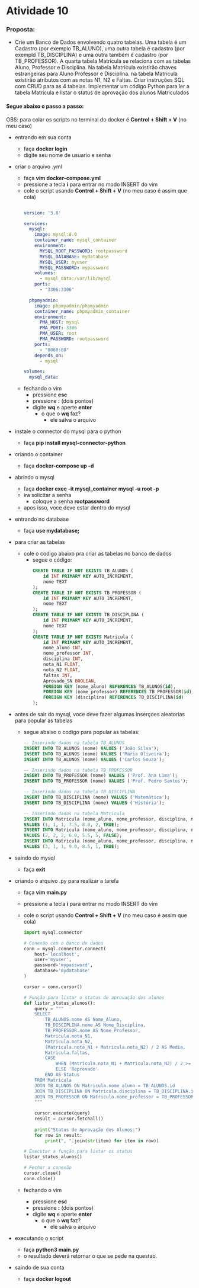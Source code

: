 # Atividade 10

### Proposta: 
- Crie um Banco de Dados envolvendo quatro tabelas. Uma tabela é um Cadastro (por exemplo TB_ALUNO), uma outra tabela é cadastro (por exempld TB_DISCIPLINA) e uma outra também é cadastro (por TB_PROFESSOR). A quarta tabela Matricula se relaciona com as tabelas Aluno, Professor e Disciplina. Na tabela Matricula existirão chaves estrangeiras para Aluno Professor e Disciplina. na tabela Matricula existirão atributos com as notas N1, N2 e Faltas. Criar instruções SQL com CRUD para as 4 tabelas. Implementar um código Python para ler a tabela Matricula e listar o status de aprovação dos alunos Matriculados

#### Segue abaixo o passo a passo:

OBS: para colar os scripts no terminal do docker é **Control + Shift + V** (no meu caso)

- entrando em sua conta
    - faça **docker login**
    - digite seu nome de usuario e senha
- criar o arquivo .yml
  - faça **vim docker-compose.yml**
  - pressione a tecla **i** para entrar no modo INSERT do vim
  - cole o script usando **Control + Shift + V** (no meu caso é assim que cola)
    ~~~yml

    version: '3.8'

    services:
      mysql:
        image: mysql:8.0
        container_name: mysql_container
        environment:
          MYSQL_ROOT_PASSWORD: rootpassword
          MYSQL_DATABASE: mydatabase
          MYSQL_USER: myuser
          MYSQL_PASSWORD: mypassword
        volumes:
          - mysql_data:/var/lib/mysql
        ports:
          - "3306:3306"

      phpmyadmin:
        image: phpmyadmin/phpmyadmin
        container_name: phpmyadmin_container
        environment:
          PMA_HOST: mysql
          PMA_PORT: 3306
          PMA_USER: root
          PMA_PASSWORD: rootpassword
        ports:
          - "8080:80"
        depends_on:
          - mysql

    volumes:
      mysql_data:

    ~~~
  - fechando o vim
    - pressione **esc**
    - pressione **:** (dois pontos)
    - digite **wq** e aperte **enter**
      - o que o **wq** faz?
        - ele salva o arquivo
- instale o connector do mysql para o python
  - faça **pip install mysql-connector-python**
- criando o container
  - faça **docker-compose up -d**
- abrindo o mysql
  - faça **docker exec -it mysql_container mysql -u root -p**
  - ira solicitar a senha
    - coloque a senha **rootpassword**
  - apos isso, voce deve estar dentro do mysql
- entrando no database
  - faça **use mydatabase;**
- para criar as tabelas
  - cole o codigo abaixo pra criar as tabelas no banco de dados
    - segue o código:
      ~~~sql
      CREATE TABLE IF NOT EXISTS TB_ALUNOS (
          id INT PRIMARY KEY AUTO_INCREMENT,
          nome TEXT
      );
      CREATE TABLE IF NOT EXISTS TB_PROFESSOR (
          id INT PRIMARY KEY AUTO_INCREMENT,
          nome TEXT
      );
      CREATE TABLE IF NOT EXISTS TB_DISCIPLINA (
          id INT PRIMARY KEY AUTO_INCREMENT,
          nome TEXT
      );
      CREATE TABLE IF NOT EXISTS Matricula (
          id INT PRIMARY KEY AUTO_INCREMENT,
          nome_aluno INT,
          nome_professor INT,
          disciplina INT,
          nota_N1 FLOAT,
          nota_N2 FLOAT,
          faltas INT,
          Aprovado_SN BOOLEAN,
          FOREIGN KEY (nome_aluno) REFERENCES TB_ALUNOS(id),
          FOREIGN KEY (nome_professor) REFERENCES TB_PROFESSOR(id),
          FOREIGN KEY (disciplina) REFERENCES TB_DISCIPLINA(id)
      );
      ~~~
- antes de sair do mysql, voce deve fazer algumas inserçoes aleatorias para popular as tabelas
  - segue abaixo o codigo para popular as tabelas:
    ~~~sql
    -- Inserindo dados na tabela TB_ALUNOS
    INSERT INTO TB_ALUNOS (nome) VALUES ('João Silva');
    INSERT INTO TB_ALUNOS (nome) VALUES ('Maria Oliveira');
    INSERT INTO TB_ALUNOS (nome) VALUES ('Carlos Souza');

    -- Inserindo dados na tabela TB_PROFESSOR
    INSERT INTO TB_PROFESSOR (nome) VALUES ('Prof. Ana Lima');
    INSERT INTO TB_PROFESSOR (nome) VALUES ('Prof. Pedro Santos');

    -- Inserindo dados na tabela TB_DISCIPLINA
    INSERT INTO TB_DISCIPLINA (nome) VALUES ('Matemática');
    INSERT INTO TB_DISCIPLINA (nome) VALUES ('História');

    -- Inserindo dados na tabela Matricula
    INSERT INTO Matricula (nome_aluno, nome_professor, disciplina, nota_N1, nota_N2, faltas, Aprovado_SN) 
    VALUES (1, 1, 1, 7.5, 8.0, 2, TRUE);
    INSERT INTO Matricula (nome_aluno, nome_professor, disciplina, nota_N1, nota_N2, faltas, Aprovado_SN) 
    VALUES (2, 2, 2, 6.0, 5.5, 5, FALSE);
    INSERT INTO Matricula (nome_aluno, nome_professor, disciplina, nota_N1, nota_N2, faltas, Aprovado_SN) 
    VALUES (3, 1, 1, 9.0, 8.5, 1, TRUE);

    ~~~
- saindo do mysql
  - faça **exit**

- criando o arquivo .py para realizar a tarefa
  - faça **vim main.py**
  - pressione a tecla **i** para entrar no modo INSERT do vim
  - cole o script usando **Control + Shift + V** (no meu caso é assim que cola)

    ~~~python
    import mysql.connector

    # Conexão com o banco de dados
    conn = mysql.connector.connect(
        host='localhost',
        user='myuser',
        password='mypassword',
        database='mydatabase'
    )

    cursor = conn.cursor()

    # Função para listar o status de aprovação dos alunos
    def listar_status_alunos():
        query = """
        SELECT 
            TB_ALUNOS.nome AS Nome_Aluno, 
            TB_DISCIPLINA.nome AS Nome_Disciplina, 
            TB_PROFESSOR.nome AS Nome_Professor, 
            Matricula.nota_N1, 
            Matricula.nota_N2, 
            (Matricula.nota_N1 + Matricula.nota_N2) / 2 AS Media, 
            Matricula.faltas, 
            CASE 
                WHEN (Matricula.nota_N1 + Matricula.nota_N2) / 2 >= 6 AND Matricula.faltas <= 5 THEN 'Aprovado' 
                ELSE 'Reprovado'
            END AS Status
        FROM Matricula
        JOIN TB_ALUNOS ON Matricula.nome_aluno = TB_ALUNOS.id
        JOIN TB_DISCIPLINA ON Matricula.disciplina = TB_DISCIPLINA.id
        JOIN TB_PROFESSOR ON Matricula.nome_professor = TB_PROFESSOR.id;
        """
        
        cursor.execute(query)
        result = cursor.fetchall()
        
        print("Status de Aprovação dos Alunos:")
        for row in result:
            print(", ".join(str(item) for item in row))

    # Executar a função para listar os status
    listar_status_alunos()

    # Fechar a conexão
    cursor.close()
    conn.close()


    ~~~
  - fechando o vim
    - pressione **esc**
    - pressione **:** (dois pontos)
    - digite **wq** e aperte **enter**
      - o que o **wq** faz?
        - ele salva o arquivo

- executando o script
  - faça **python3 main.py**
  - o resultado deverá retornar o que se pede na questao.
- saindo de sua conta
    - faça **docker logout**
